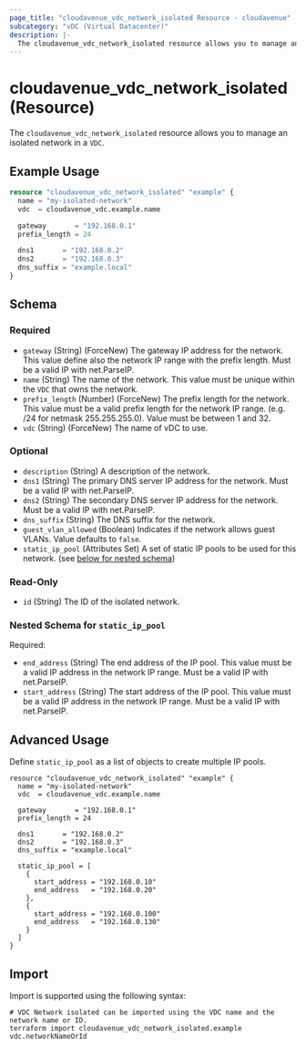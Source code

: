```yaml
---
page_title: "cloudavenue_vdc_network_isolated Resource - cloudavenue"
subcategory: "vDC (Virtual Datacenter)"
description: |-
  The cloudavenue_vdc_network_isolated resource allows you to manage an isolated network in a VDC.
---
```


# cloudavenue_vdc_network_isolated (Resource)

The `cloudavenue_vdc_network_isolated` resource allows you to manage an isolated network in a `VDC`.

## Example Usage

```terraform
resource "cloudavenue_vdc_network_isolated" "example" {
  name = "my-isolated-network"
  vdc  = cloudavenue_vdc.example.name

  gateway       = "192.168.0.1"
  prefix_length = 24

  dns1       = "192.168.0.2"
  dns2       = "192.168.0.3"
  dns_suffix = "example.local"
}
```

<!-- schema generated by tfplugindocs -->
## Schema

### Required

- `gateway` (String) (ForceNew) The gateway IP address for the network. This value define also the network IP range with the prefix length. Must be a valid IP with net.ParseIP.
- `name` (String) The name of the network. This value must be unique within the `VDC` that owns the network.
- `prefix_length` (Number) (ForceNew) The prefix length for the network. This value must be a valid prefix length for the network IP range. (e.g. /24 for netmask 255.255.255.0). Value must be between 1 and 32.
- `vdc` (String) (ForceNew) The name of vDC to use.

### Optional

- `description` (String) A description of the network.
- `dns1` (String) The primary DNS server IP address for the network. Must be a valid IP with net.ParseIP.
- `dns2` (String) The secondary DNS server IP address for the network. Must be a valid IP with net.ParseIP.
- `dns_suffix` (String) The DNS suffix for the network.
- `guest_vlan_allowed` (Boolean) Indicates if the network allows guest VLANs. Value defaults to `false`.
- `static_ip_pool` (Attributes Set) A set of static IP pools to be used for this network. (see [below for nested schema](#nestedatt--static_ip_pool))

### Read-Only

- `id` (String) The ID of the isolated network.

<a id="nestedatt--static_ip_pool"></a>
### Nested Schema for `static_ip_pool`

Required:

- `end_address` (String) The end address of the IP pool. This value must be a valid IP address in the network IP range. Must be a valid IP with net.ParseIP.
- `start_address` (String) The start address of the IP pool. This value must be a valid IP address in the network IP range. Must be a valid IP with net.ParseIP.

## Advanced Usage

Define `static_ip_pool` as a list of objects to create multiple IP pools.

```hcl
resource "cloudavenue_vdc_network_isolated" "example" {
  name = "my-isolated-network"
  vdc  = cloudavenue_vdc.example.name

  gateway       = "192.168.0.1"
  prefix_length = 24

  dns1       = "192.168.0.2"
  dns2       = "192.168.0.3"
  dns_suffix = "example.local"

  static_ip_pool = [
    {
      start_address = "192.168.0.10"
      end_address   = "192.168.0.20"
    },
    {
      start_address = "192.168.0.100"
      end_address   = "192.168.0.130"
    }
  ]
}

```

## Import

Import is supported using the following syntax:
```shell
# VDC Network isolated can be imported using the VDC name and the network name or ID.
terraform import cloudavenue_vdc_network_isolated.example vdc.networkNameOrId
```
